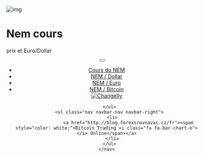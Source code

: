 <div class="jumbotron" markdown="1">

![img]({{img-url}}nem-coin.png)

# Nem cours

prix et Euro/Dollar


</div>
<header class="navbar navbar-static-top navbar-inverse navbar-sticky" id="top" role="banner">
  <div class="container">
    <div class="navbar-header">
      <button class="navbar-toggle collapsed" type="button" data-toggle="collapse" data-target=".navbar-collapse">
        <span class="icon-bar"></span>
        <span class="icon-bar"></span>
        <span class="icon-bar"></span>
      </button>
    </div>
    <nav class="navbar-collapse collapse" role="navigation" style="height: 1px;" id="scrollpsy">
      <ul class="nav navbar-nav">
        <li class="active">
          <a href="#top">Cours du NEM </a>
        </li>
        <li>
          <a href="#section-1">NEM / Dollar</a>
        </li>
        <li>
          <a href="#section-2">NEM / Euro</a>
        </li>
        <li>
          <a href="#section-3">NEM / Bitcoin</a>
        </li>
        <script type="text/javascript"> function open_widget(a, e) { e.preventDefault(); var link = a.href; window.open(link, 'Changelly', 'width=600,height=470,toolbar=0,menubar=0,location=0,status=1,scrollbars=1,resizable=0,left=0,top=0'); return false; } </script> <a onclick="open_widget(this, event);" href="http://blog.forexsrovnavac.cz/changelly"> <img src="https://changelly.com/pay_button_buy_sell.png" alt="Changelly" /> </a>

      </ul>
      <ul class="nav navbar-nav navbar-right">
        <li>
                    <a href="http://blog.forexsrovnavac.cz/fr"><span style="color: white;">Bitcoin Trading <i class="fa fa-bar-chart-o"></i> Online</span></a>
        </li>
      </ul>
    </nav>
  </div>
</header>